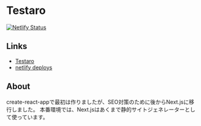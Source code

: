 # Testaro

[![Netlify Status](https://api.netlify.com/api/v1/badges/aa0dc421-bcd2-422f-a0f6-984076834493/deploy-status)](https://app.netlify.com/sites/testaro/deploys)

## Links

- [Testaro](https://testaro.netlify.app/)
- [netlify deploys](https://app.netlify.com/sites/testaro/deploys)

## About

create-react-appで最初は作りましたが、SEO対策のために後からNext.jsに移行しました。
本番環境では、Next.jsはあくまで静的サイトジェネレーターとして使っています。
